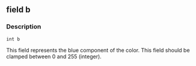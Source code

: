 ## field b ##

### Description ###
	int b
This field represents the blue component of the color. This field should be clamped between 0 and 255 (integer).